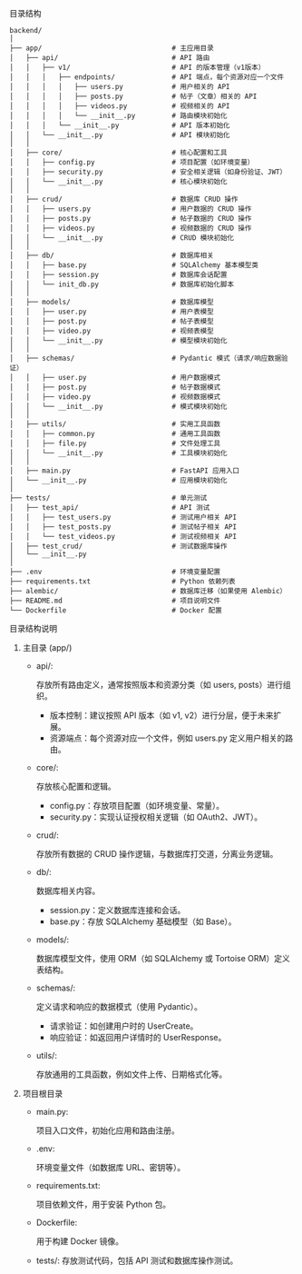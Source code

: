 目录结构
```plaintext
backend/
│
├── app/                                # 主应用目录
│   ├── api/                            # API 路由
│   │   ├── v1/                         # API 的版本管理（v1版本）
│   │   │   ├── endpoints/              # API 端点，每个资源对应一个文件
│   │   │   │   ├── users.py            # 用户相关的 API
│   │   │   │   ├── posts.py            # 帖子（文章）相关的 API
│   │   │   │   ├── videos.py           # 视频相关的 API
│   │   │   │   └── __init__.py         # 路由模块初始化
│   │   │   └── __init__.py             # API 版本初始化
│   │   └── __init__.py                 # API 模块初始化
│   │
│   ├── core/                           # 核心配置和工具
│   │   ├── config.py                   # 项目配置（如环境变量）
│   │   ├── security.py                 # 安全相关逻辑（如身份验证、JWT）
│   │   └── __init__.py                 # 核心模块初始化
│   │
│   ├── crud/                           # 数据库 CRUD 操作
│   │   ├── users.py                    # 用户数据的 CRUD 操作
│   │   ├── posts.py                    # 帖子数据的 CRUD 操作
│   │   ├── videos.py                   # 视频数据的 CRUD 操作
│   │   └── __init__.py                 # CRUD 模块初始化
│   │
│   ├── db/                             # 数据库相关
│   │   ├── base.py                     # SQLAlchemy 基本模型类
│   │   ├── session.py                  # 数据库会话配置
│   │   └── init_db.py                  # 数据库初始化脚本
│   │
│   ├── models/                         # 数据库模型
│   │   ├── user.py                     # 用户表模型
│   │   ├── post.py                     # 帖子表模型
│   │   ├── video.py                    # 视频表模型
│   │   └── __init__.py                 # 模型模块初始化
│   │
│   ├── schemas/                        # Pydantic 模式（请求/响应数据验证）
│   │   ├── user.py                     # 用户数据模式
│   │   ├── post.py                     # 帖子数据模式
│   │   ├── video.py                    # 视频数据模式
│   │   └── __init__.py                 # 模式模块初始化
│   │
│   ├── utils/                          # 实用工具函数
│   │   ├── common.py                   # 通用工具函数
│   │   ├── file.py                     # 文件处理工具
│   │   └── __init__.py                 # 工具模块初始化
│   │
│   ├── main.py                         # FastAPI 应用入口
│   └── __init__.py                     # 应用模块初始化
│
├── tests/                              # 单元测试
│   ├── test_api/                       # API 测试
│   │   ├── test_users.py               # 测试用户相关 API
│   │   ├── test_posts.py               # 测试帖子相关 API
│   │   └── test_videos.py              # 测试视频相关 API
│   ├── test_crud/                      # 测试数据库操作
│   └── __init__.py
│
├── .env                                # 环境变量配置
├── requirements.txt                    # Python 依赖列表
├── alembic/                            # 数据库迁移（如果使用 Alembic）
├── README.md                           # 项目说明文件
└── Dockerfile                          # Docker 配置
```

目录结构说明
1. 主目录 (app/)
    - api/:

      存放所有路由定义，通常按照版本和资源分类（如 users, posts）进行组织。
      - 版本控制：建议按照 API 版本（如 v1, v2）进行分层，便于未来扩展。
      - 资源端点：每个资源对应一个文件，例如 users.py 定义用户相关的路由。
    - core/:
      
      存放核心配置和逻辑。
      - config.py：存放项目配置（如环境变量、常量）。
      - security.py：实现认证授权相关逻辑（如 OAuth2、JWT）。
    - crud/:
      
      存放所有数据的 CRUD 操作逻辑，与数据库打交道，分离业务逻辑。
    - db/:
      
      数据库相关内容。
      - session.py：定义数据库连接和会话。
      - base.py：存放 SQLAlchemy 基础模型（如 Base）。
    - models/:
      
      数据库模型文件，使用 ORM（如 SQLAlchemy 或 Tortoise ORM）定义表结构。
    - schemas/:
   
      定义请求和响应的数据模式（使用 Pydantic）。
      - 请求验证：如创建用户时的 UserCreate。
      - 响应验证：如返回用户详情时的 UserResponse。
    - utils/:
   
      存放通用的工具函数，例如文件上传、日期格式化等。


2. 项目根目录
   - main.py:

     项目入口文件，初始化应用和路由注册。
   - .env:
     
     环境变量文件（如数据库 URL、密钥等）。
   - requirements.txt:

     项目依赖文件，用于安装 Python 包。
   - Dockerfile:

     用于构建 Docker 镜像。
   - tests/:
     存放测试代码，包括 API 测试和数据库操作测试。